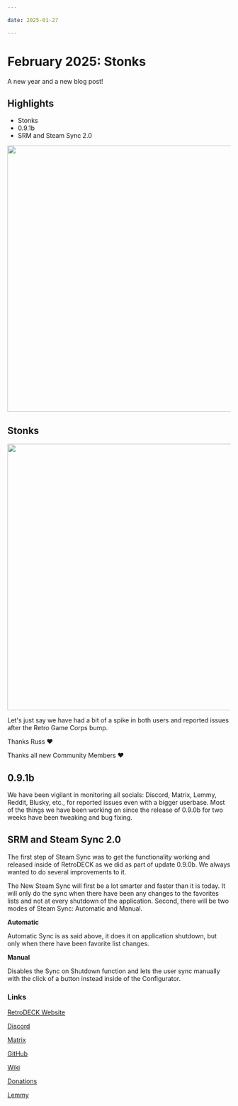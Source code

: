 ```yaml
--- 

date: 2025-01-27

--- 
```


# February 2025: Stonks

A new year and a new blog post!

## Highlights

- Stonks
- 0.9.1b
- SRM and Steam Sync 2.0

<!-- more -->

<img src="../../../icon-rd.svg" width="600"> 

## Stonks

<img src="../../../RetroDECK_Stonks.png" width="600"> 

Let's just say we have had a bit of a spike in both users and reported issues after the Retro Game Corps bump.

Thanks Russ ❤️ 

Thanks all new Community Members ❤️

## 0.9.1b

We have been vigilant in monitoring all socials: Discord, Matrix, Lemmy, Reddit, Blusky, etc., for reported issues even with a bigger userbase. Most of the things we have been working on since the release of 0.9.0b for two weeks have been tweaking and bug fixing.

## SRM and Steam Sync 2.0

The first step of Steam Sync was to get the functionality working and released inside of RetroDECK as we did as part of update 0.9.0b. We always wanted to do several improvements to it. 

The New Steam Sync will first be a lot smarter and faster than it is today. It will only do the sync when there have been any changes to the favorites lists and not at every shutdown of the application. Second, there will be two modes of Steam Sync: Automatic and Manual.

**Automatic**

Automatic Sync is as said above, it does it on application shutdown, but only when there have been favorite list changes.

**Manual**

Disables the Sync on Shutdown function and lets the user sync manually with the click of a button instead inside of the Configurator.



### Links 

[RetroDECK Website](https://retrodeck.net/)  
  
[Discord](https://discord.gg/WDc5C9YWMx) 

[Matrix](https://matrix.to/#/#retrodeck:matrix.org) 

[GitHub](https://github.com/XargonWan/RetroDECK) 

[Wiki](https://github.com/XargonWan/RetroDECK/wiki) 

[Donations](https://retrodeck.readthedocs.io/en/latest/wiki_about/donations-licenses/) 

[Lemmy](https://lemmy.zip/c/retrodeck) 
